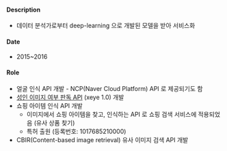 #### Description
* 데이터 분석가로부터 deep-learning 으로 개발된 모델을 받아 서비스화

#### Date
* 2015~2016
 
#### Role
* 얼굴 인식 API 개발 - NCP(Naver Cloud Platform) API 로 제공되기도 함
* [성인 이미지 여부 판독 API](https://blog.naver.com/naver_search/221060761342) (xeye 1.0) 개발
* 쇼핑 아이템 인식 API 개발
  * 이미지에서 쇼핑 아이템을 찾고, 인식하는 API 로 쇼핑 검색 서비스에 적용되었음 (유사 상품 찾기) 
  * 특허 출원 (등록번호: 1017685210000)
* CBIR(Content-based image retrieval)  유사 이미지 검색 API 개발
